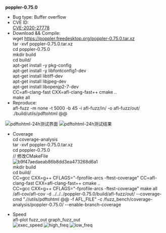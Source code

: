 **poppler-0.75.0**
* Bug type: 
Buffer overflow
* CVE ID:     
[CVE-2020-27778](https://cve.mitre.org/cgi-bin/cvename.cgi?name=CVE-2020-27778)    
* Download && Compile:    
wget https://poppler.freedesktop.org/poppler-0.75.0.tar.xz    
tar -xvf poppler-0.75.0.tar.xz    
cd poppler-0.75.0    
mkdir build    
cd build/    
apt-get install -y pkg-config    
apt-get install -y libfontconfig1-dev    
apt-get install libtiff-dev    
apt-get install libjpeg-dev    
apt-get install libopenjp2-7-dev    
CC=afl-clang-fast CXX=afl-clang-fast++ cmake ..     
make all
* Reproduce:    
afl-fuzz -m none -t 5000 -b 45 -i afl-fuzz/in/ -o afl-fuzz/out/ ./build/utils/pdftohtml @@    

![pdftohtml-24h测试界面](https://user-images.githubusercontent.com/76025773/221403381-fd4070b4-3c45-4145-b2de-f2d95677b2fd.png)
![pdftohtml-24h测试结果](https://user-images.githubusercontent.com/76025773/221403385-794aed0e-cb74-4fe6-b835-6a9bd2d8a2f9.png)

* Coverage                            
cd coverage-analysis                              
tar -xvf poppler-0.75.0.tar.xz                                
cd poppler-0.75.0                                 
// 修改CMakeFile                          
![b9f47aedaeab86b8dd3ea473268d6a1](https://user-images.githubusercontent.com/76025773/221403314-3a02989e-7537-46d4-a05e-463acc21ce19.png)                       
mkdir build                                   
cd build/                           
CC=gcc CXX=g++ CFLAGS="-fprofile-arcs -ftest-coverage" CC=afl-clang-fast CXX=afl-clang-fast++ cmake ..                            
CC=gcc CXX=g++ CFLAGS="-fprofile-arcs -ftest-coverage" make all                                     
/afl-cov/afl-cov -d ../../../poppler-0.75.0/build/afl-fuzz/out/ --coverage-cmd ".//utils/pdftohtml @@ -f AFL_FILE" -c /fuzz_bench/coverage-analysis/poppler-0.75.0/ --enable-branch-coverage

* Speed             
afl-plot fuzz_out graph_fuzz_out                      
![exec_speed](https://user-images.githubusercontent.com/76025773/221403472-b9e2d152-f742-48aa-9bd2-59b3e631dfc0.png)
![high_freq](https://user-images.githubusercontent.com/76025773/221403473-b4482041-a096-4b42-a3a2-bff5e808ec63.png)
![low_freq](https://user-images.githubusercontent.com/76025773/221403476-0e1605bb-60ec-4eb2-b90d-a0723c82b6ab.png)
